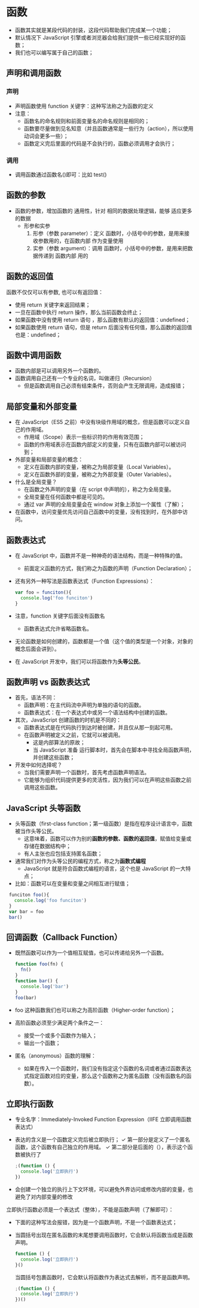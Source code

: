 # 函数

- 函数其实就是某段代码的封装，这段代码帮助我们完成某一个功能；
- 默认情况下 JavaScript 引擎或者浏览器会给我们提供一些已经实现好的函数；
- 我们也可以编写属于自己的函数；

## 声明和调用函数

### 声明

- 声明函数使用 function 关键字：这种写法称之为函数的定义
- 注意：
  - 函数名的命名规则和前面变量名的命名规则是相同的；
  - 函数要尽量做到见名知意（并且函数通常是一些行为（action），所以使用动词会更多一些）；
  - 函数定义完后里面的代码是不会执行的，函数必须调用才会执行；

### 调用

- 调用函数通过函数名()即可：比如 test()

## 函数的参数

- 函数的参数，增加函数的 通用性，针对 相同的数据处理逻辑，能够 适应更多的数据
  - 形参和实参
    1. 形参（参数 parameter）：定义 函数时，小括号中的参数，是用来接收参数用的，在函数内部 作为变量使用
    2. 实参（参数 argument）：调用 函数时，小括号中的参数，是用来把数据传递到 函数内部 用的

## 函数的返回值

函数不仅仅可以有参数, 也可以有返回值：

- 使用 return 关键字来返回结果；
- 一旦在函数中执行 return 操作，那么当前函数会终止；
- 如果函数中没有使用 return 语句 ，那么函数有默认的返回值：undefined；
- 如果函数使用 return 语句，但是 return 后面没有任何值，那么函数的返回值也是：undefined；

## 函数中调用函数

- 函数内部是可以调用另外一个函数的。
- 函数调用自己还有一个专业的名词，叫做递归（Recursion）
  - 但是函数调用自己必须有结束条件，否则会产生无限调用，造成报错；

## 局部变量和外部变量

- 在 JavaScript（ES5 之前）中没有块级作用域的概念，但是函数可以定义自己的作用域。
  - 作用域（Scope）表示一些标识符的作用有效范围；
  - 函数的作用域表示在函数内部定义的变量，只有在函数内部可以被访问到；
- 外部变量和局部变量的概念：
  - 定义在函数内部的变量，被称之为局部变量（Local Variables）。
  - 定义在函数外部的变量，被称之为外部变量（Outer Variables）。
- 什么是全局变量？
  - 在函数之外声明的变量（在 script 中声明的），称之为全局变量。
  - 全局变量在任何函数中都是可见的。
  - 通过 var 声明的全局变量会在 window 对象上添加一个属性（了解）；
- 在函数中，访问变量优先访问自己函数中的变量，没有找到时，在外部中访问。

## 函数表达式

- 在 JavaScript 中，函数并不是一种神奇的语法结构，而是一种特殊的值。
  - 前面定义函数的方式，我们称之为函数的声明（Function Declaration）；
- 还有另外一种写法是函数表达式（Function Expressions）：

  ```js
  var foo = funciton(){
    console.log('foo funciton')
  }
  ```

- 注意，function 关键字后面没有函数名
  - 函数表达式允许省略函数名。
- 无论函数是如何创建的，函数都是一个值（这个值的类型是一个对象，对象的概念后面会讲到）。
- 在 JavaScript 开发中，我们可以将函数作为**头等公民**。

## 函数声明 vs 函数表达式

- 首先，语法不同：
  - 函数声明：在主代码流中声明为单独的语句的函数。
  - 函数表达式：在一个表达式中或另一个语法结构中创建的函数。
- 其次，JavaScript 创建函数的时机是不同的：
  - 函数表达式是在代码执行到达时被创建，并且仅从那一刻起可用。
  - 在函数声明被定义之前，它就可以被调用。
    - 这是内部算法的原故；
    - 当 JavaScript 准备 运行脚本时，首先会在脚本中寻找全局函数声明，并创建这些函数；
- 开发中如何选择呢？
  - 当我们需要声明一个函数时，首先考虑函数声明语法。
  - 它能够为组织代码提供更多的灵活性，因为我们可以在声明这些函数之前调用这些函数。

## JavaScript 头等函数

- 头等函数（first-class function；第一级函数）是指在程序设计语言中，函数被当作头等公民。
  - 这意味着，函数可以作为别的**函数的参数、函数的返回值**，赋值给变量或存储在数据结构中；
  - 有人主张也应包括支持匿名函数；
- 通常我们对作为头等公民的编程方式，称之为**函数式编程**
  - JavaScript 就是符合函数式编程的语言，这个也是 JavaScript 的一大特点；
- 比如：函数可以在变量和变量之间相互进行赋值；

```js
 funciton foo(){
   console.log('foo funciton')
 }
 var bar = foo
 bar()
```

## 回调函数（Callback Function）

- 既然函数可以作为一个值相互赋值，也可以传递给另外一个函数。

  ```js
  function foo(fn) {
    fn()
  }
  function bar() {
    console.log('bar')
  }
  foo(bar)
  ```

- foo 这种函数我们也可以称之为高阶函数（Higher-order function）；
- 高阶函数必须至少满足两个条件之一：
  - 接受一个或多个函数作为输入；
  - 输出一个函数；
- 匿名（anonymous）函数的理解：
  - 如果在传入一个函数时，我们没有指定这个函数的名词或者通过函数表达式指定函数对应的变量，那么这个函数称之为匿名函数（没有函数名的函数）。

## 立即执行函数

- 专业名字：Immediately-Invoked Function Expression（IIFE 立即调用函数表达式）
- 表达的含义是一个函数定义完后被立即执行；
  ✓ 第一部分是定义了一个匿名函数，这个函数有自己独立的作用域。
  ✓ 第二部分是后面的（），表示这个函数被执行了

  ```js
  ;(function () {
    console.log('立即执行')
  })
  ```

- 会创建一个独立的执行上下文环境，可以避免外界访问或修改内部的变量，也避免了对内部变量的修改

立即执行函数必须是一个表达式（整体），不能是函数声明（了解即可）：

- 下面的这种写法会报错，因为是一个函数声明，不是一个函数表达式；
- 当圆括号出现在匿名函数的末尾想要调用函数时，它会默认将函数当成是函数声明。

  ```js
  function () {
    console.log('立即执行')
  }()
  ```

  当圆括号包裹函数时，它会默认将函数作为表达式去解析，而不是函数声明。

  ```js
  ;(function () {
    console.log('立即执行')
  })()
  ```
